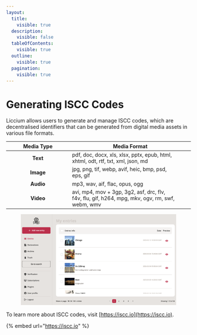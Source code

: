 ```yaml
---
layout:
  title:
    visible: true
  description:
    visible: false
  tableOfContents:
    visible: true
  outline:
    visible: true
  pagination:
    visible: true
---
```


# Generating ISCC Codes

Liccium allows users to generate and manage ISCC codes, which are decentralised identifiers that can be generated from digital media assets in various file formats.

<table><thead><tr><th width="159" align="center">Media Type</th><th>Media Format</th></tr></thead><tbody><tr><td align="center"><strong>Text</strong></td><td>pdf, doc, docx, xls, xlsx, pptx, epub, html, <br>xhtml, odt, rtf, txt, xml, json, md</td></tr><tr><td align="center"><strong>Image</strong></td><td>jpg, png, tif, webp, avif, heic, bmp, psd, <br>eps, gif</td></tr><tr><td align="center"><strong>Audio</strong></td><td>mp3, wav, aif, flac, opus, ogg</td></tr><tr><td align="center"><strong>Video</strong></td><td>avi, mp4, mov + 3gp, 3g2, asf, drc, flv, <br>f4v, flu, gif, h264, mpg, mkv, ogv, rm, swf, webm, wmv</td></tr></tbody></table>

<figure><img src="../../.gitbook/assets/entry list@2x (1).png" alt=""><figcaption></figcaption></figure>

To learn more about ISCC codes, visit [https://iscc.io](https://iscc.io).

{% embed url="https://iscc.io" %}
